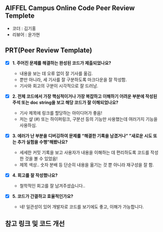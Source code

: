 ## AIFFEL Campus Online Code Peer Review Templete
- 코더 : 김기홍
- 리뷰어 : 윤가현

## PRT(Peer Review Template)
- [x]  **1. 주어진 문제를 해결하는 완성된 코드가 제출되었나요?**
    - 내용을 보는 데 오류 없이 잘 기사를 옮김.
    - 뿐만 아니라, 세 기사를 잘 구분하도록 마크다운을 잘 작성함.
    - 기사와 회고의 구분이 시각적으로 잘 드러남.
    
- [x]  **2. 전체 코드에서 가장 핵심적이거나 가장 복잡하고 이해하기 어려운 부분에 작성된 
주석 또는 doc string을 보고 해당 코드가 잘 이해되었나요?**
    - 기사 제목에 링크를 할당하는 아이디어가 좋음!
    - 저는 샾 (#) 또는 하이퍼링크, 구분선 등의 기능만 사용했는데 여러가지 기능을 사용하심.
        
- [x]  **3. 에러가 난 부분을 디버깅하여 문제를 “해결한 기록을 남겼거나” 
”새로운 시도 또는 추가 실험을 수행”해봤나요?**
    - 세세한 커밋 기록을 보고 사용자가 내용을 이해하는 데 편리하도록 코드를 작성한 것을 볼 수 있었음!
    - 제목 색상.. 숫자 분배 등 단순히 내용을 옮기는 것 뿐 아니라 재구성을 잘 함.
        
- [x]  **4. 회고를 잘 작성했나요?**
    - 철학적인 회고를 잘 남겨주셨습니다..
        
- [x]  **5. 코드가 간결하고 효율적인가요?**
    - 네! 일관성이 있어 개발자로 코드를 보기에도 좋고, 이해가 가능합니다.


## 참고 링크 및 코드 개선
```

